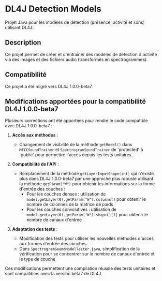 # DL4J Detection Models

Projet Java pour les modèles de détection (présence, activité et sons) utilisant DL4J.

## Description

Ce projet permet de créer et d'entraîner des modèles de détection d'activité via des images et des fichiers audio (transformés en spectrogrammes).

## Compatibilité

Ce projet a été migré vers DL4J 1.0.0-beta7.

## Modifications apportées pour la compatibilité DL4J 1.0.0-beta7

Plusieurs corrections ont été apportées pour rendre le code compatible avec DL4J 1.0.0-beta7 :

1. **Accès aux méthodes** :
   - Changement de visibilité de la méthode `getModel()` dans `MFCCSoundTrainer` et `SpectrogramSoundTrainer` de 'protected' à 'public' pour permettre l'accès depuis les tests unitaires.

2. **Compatibilité de l'API** :
   - Remplacement de la méthode `getLayerInputShape(int)` qui n'existe plus dans DL4J 1.0.0-beta7 par une approche plus robuste utilisant la méthode `getParam("W")` pour obtenir les informations sur la forme d'entrée des couches :
     - Pour les couches denses : utilisation de `model.getLayer(0).getParam("W").columns()` pour obtenir le nombre de colonnes de la matrice de poids
     - Pour les couches convolutives : utilisation de `model.getLayer(0).getParam("W").shape()[1]` pour obtenir le nombre de canaux d'entrée

3. **Adaptation des tests** :
   - Modification des tests pour utiliser les nouvelles méthodes d'accès aux formes d'entrée des couches
   - Dans `SpectrogramSoundModelTester.java`, simplification de la vérification pour se concentrer sur le nombre de canaux d'entrée et le type de couche

Ces modifications permettent une compilation réussie des tests unitaires et sont compatibles avec la version beta7 de DL4J.